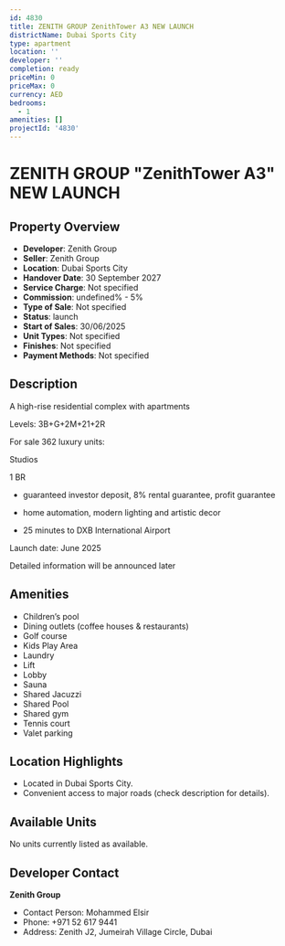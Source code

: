 ```yaml
---
id: 4830
title: ZENITH GROUP ZenithTower A3 NEW LAUNCH
districtName: Dubai Sports City
type: apartment
location: ''
developer: ''
completion: ready
priceMin: 0
priceMax: 0
currency: AED
bedrooms:
  - 1
amenities: []
projectId: '4830'
---
```


# ZENITH GROUP "ZenithTower A3" NEW LAUNCH

## Property Overview
- **Developer**: Zenith Group
- **Seller**: Zenith Group
- **Location**: Dubai Sports City
- **Handover Date**: 30 September 2027
- **Service Charge**: Not specified
- **Commission**: undefined% - 5%
- **Type of Sale**: Not specified
- **Status**: launch
- **Start of Sales**: 30/06/2025
- **Unit Types**: Not specified
- **Finishes**: Not specified
- **Payment Methods**: Not specified

## Description
A high-rise residential complex with apartments

Levels: 3B+G+2M+21+2R



For sale 362 luxury units:

Studios

1 BR



- guaranteed investor deposit, 8% rental guarantee, profit guarantee 

- home automation, modern lighting and artistic decor 

- 25 minutes to DXB International Airport



Launch date: June 2025



Detailed information will be announced later

## Amenities
- Children’s pool
- Dining outlets  (coffee houses & restaurants)
- Golf course
- Kids Play Area
- Laundry
- Lift
- Lobby
- Sauna
- Shared Jacuzzi
- Shared Pool
- Shared gym
- Tennis court
- Valet parking

## Location Highlights
- Located in Dubai Sports City.
- Convenient access to major roads (check description for details).

## Available Units
No units currently listed as available.

## Developer Contact
**Zenith Group**
- Contact Person: Mohammed Elsir
- Phone: +971 52 617 9441
- Address: Zenith J2, Jumeirah Village Circle, Dubai
